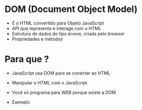 # DOM (Document Object Model)

* É o HTML convertido para Objeto JavaScript
* API que representa e interage com o HTML
* Estrutura de dados do tipo árvore, criada pelo browser
* Propriedades e métodos

# Para que ?
* JavaScript usa  DOM para se conectar ao HTML
* Manipular o HTML com o JavaScript
* Você só programa para WEB porque existe a DOM


* Exemplo